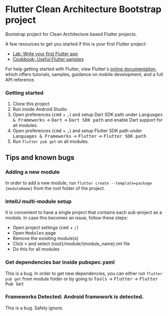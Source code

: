 # Flutter Clean Architecture Bootstrap project

Bootstrap project for Clean Architecture based Flutter projects.

A few resources to get you started if this is your first Flutter project:

- [Lab: Write your first Flutter app](https://flutter.dev/docs/get-started/codelab)
- [Cookbook: Useful Flutter samples](https://flutter.dev/docs/cookbook)

For help getting started with Flutter, view Flutter's [online documentation](https://flutter.dev/docs), which offers tutorials,
samples, guidance on mobile development, and a full API reference.

### Getting started
1. Clone this project
2. Run inside Android Studio
3. Open preferences (<kbd>cmd</kbd> + <kbd>,</kbd>) and setup Dart SDK path under <kbd>Languages &amp; Frameworks</kbd> -> <kbd>Dart</kbd> -> <kbd>Dart SDK path</kbd> and enable Dart support for all modules.
4. Open preferences (<kbd>cmd</kbd> + <kbd>,</kbd>) and setup Flutter SDK path under <kbd>Languages &amp; Frameworks</kbd> -> <kbd>Flutter</kbd> -> <kbd>Flutter SDK path</kbd> 
5. Run `flutter pub get` on all modules.
 
## Tips and known bugs

### Adding a new module
In order to add a new module, run `flutter create --template=package {moduleName}` from the root folder of the project.

### IntellJ multi-module setup 
It is convenient to have a single project that contains each sub-project as a module. In case this becomes an issue, follow these steps:

- Open project settings (<kbd>cmd</kbd> + <kbd>;</kbd>)
- Open <kbd>Modules</kbd> page
- Remove the exisiting module(s)
- Click <kbd>+</kbd> and select {root}/module/{module_name}.iml file
- Do this for all modules

### Get dependencies bar inside pubspec.yaml
This is a bug. In order to get new dependencies, you can either run `flutter pub get` from module folder or by going to <kbd>Tools</kbd> -> <kbd>Flutter</kbd> -> <kbd>Flutter Pub Get</kbd>

### Frameworks Detected: Android framework is detected.
This is a bug. Safely ignore.
